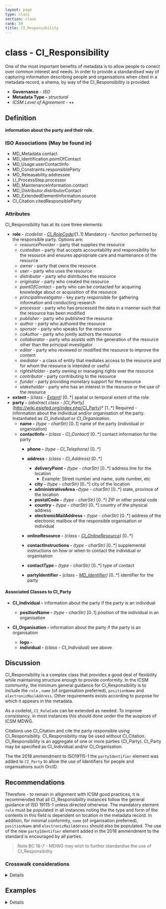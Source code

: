 ```yaml
---
layout: page
type: class
section: class
rank: 50
title: CI_Responsibility
---
```

# class - CI_Responsibility

One of the most important benefits of metadata is to allow people to conect over common interest and needs. In order to provide a standardised way of capturing information describing people and organisations when cited in a metadata record, a shema, by way of the CI_Responsibility is provided. 

- **Governance** -  *ISO*
- **Metadata Type -** *structural*
- *ICSM Level of Agreement* - ⭑⭑

## Definition

**information about the party and their role.**

### ISO Associations (May be found in)
- MD_Metadata.contact
- MD_Identification.pointOfContact
- MD_Usage.userContactInfo
- MD_Constraints.responsibleParty
- MD_Releasability.addressee
- LI_ProcessStep.processor
- MD_MaintenanceInformation.contact
- MD_Distributor.distributorContact
- MD_ExtendedElementInformation.source
- CI_Citation.citedResponsibleParty

### Attributes
CI_Responsibility has at its core three elements:
- **role -** *(codelist - [CI_RoleCode](http://wiki.esipfed.org/index.php/ISO_19115-3_Codelists#CI_RoleCode))*[1..1] Mandatory - function performed by the responsible party. Options are:
  - *resourceProvider -* party that supplies the resource
  - *custodian -* party that accepts accountability and responsibility for the resource and ensures appropriate care and maintenance of the resource
  - *owner -* party that owns the resource
  - *user -* party who uses the resource
  - *distributor -* party who distributes the resource
  - *originator -* party who created the resource
  - *pointOfContact -* party who can be contacted for acquiring knowledge about or acquisition of the resource
  - *principalInvestigator -* key party responsible for gathering information and conducting research
  - *processor -* party who has processed the data in a manner such that the resource has been modified
  - *publisher -* party who published the resource
  - *author -* party who authored the resource
  - *sponsor -* party who speaks for the resource
  - *coAuthor -* party who jointly authors the resource
  - *collaborator -* party who assists with the generation of the resource other than the principal investigator
  - *editor -* party who reviewed or modified the resource to improve the content
  - *mediator -* a class of entity that mediates access to the resource and for whom the resource is intended or useful
  - *rightsHolder -* party owning or managing rights over the resource
  - *contributor -* party contributing to the resource
  - *funder -* party providing monetary support for the resource
  - *stakeholder -* party who has an interest in the resource or the use of the resource
- **extent -** *(class - [Extent](./ResourceExtent))* [0..\*]  spatial or temporal extent of the role
- **party -** *(abstract class - [CI_Party]*(http://wiki.esipfed.org/index.php/CI_Party)* [1..\*]  Required - information about the individual and/or organisation of the party. Instantiated as *CI_Individual* or *CI_Organisation*.
  - **name -** *(type - charStr)* [0..1]   name of the party (individual or organization)
  - **contactInfo -** *(class - CI_Contact)* [0..\*] contact information for the party
      - **phone -** *(type - CI_Telephone)* [0..\*]
      - **address -** *(class - CI_Address)* [0..\*]
        - **deliveryPoint -** *(type - charStr)* [0..\*] address line for the location 
          - Example: Street number and name, suite number, etc
        - **city -** *(type - charStr)* [0..\*] city of the location
        - **administrativeArea -***(type - charStr)* [0..\*] state, province of the location
        - **postalCode -** *(type - charStr)* [0..\*] ZIP or other postal code
        - **country -** *(type - charStr)* [0..\*] country of the physical address
        - **electronicMailAddress -** *(type - charStr)* [0..\*] address of the electronic mailbox of the responsible organisation or individual
        
      - **onlineResource -** *(class - [CI_OnlineResource](./class-CI_OnlineResource))* [0..\*]
      - **contactInstructions -** *(type - charStr)* [0..\*] supplemental instructions on how or when to contact the individual or organisation
      - **contactType -** *(type - charStr)* [0..\*] type of contact
      
    - **partyIdentifier -** *(class - [MD_Identifier](./class-MD_Identifier))* [0..\*]   identifier for the party

#### Associated Classes to CI_Party
- **CI_Individual -** information about the party if the party is an individual
  - **positionName -** *(type - charStr)* [0..1] position of the individual in an organisation

- **CI_Organisation -** information about the party if the party is an organisation
  - **logo -**
  - **individual -** *(class - CI_Individual)* see above

## Discussion
CI_Responsibility is a complex class that provides a good deal of flexibility while maintaining structure enough to provide conformity.  In the ICSM community, the minimum general guidance for CI_Responsibility is to include the `role` , `name` (of organisation preferred), `positionName` and `electronicMailAddress`. Other requirements exists according to purpose for which it appears in the metadata.

As a codelist, `CI_RoleCode` can be extended as needed. To improve consistancy, in most instances this should done under the the auspices of ICSM MDWG.

Citations use CI_Citation and cite the party responsible using CI_Responsibility. CI_Responsibility may be used without CI_Citation. CI_Responsibility is an aggregate of one or more parties (CI_Party). CI_Party may be specified as CI_Individual and/or CI_Organisation.

The the 2018 ammendment to ISO19115-1 the `partyIdentifier` element was added to `CI_Party` to allow the use of Identifiers for people and organisations such OrcID.

## Recommendations

Therefore - to remain in allignment with ICSM good practices, it is recommended that all CI_Responsibility instances follow the general guidance of ISO 19115-1 unless directed otherwise. The mandatory element `role` must be populated in all instances noting the the type and form of the contents in this field is dependent on location in the metadata record. In addition, for minimal conformity, `name` (of organisation preferred), `positionName` and `electronicMailAddress` should also be popiulated.
The use of the new `partyIdentifier` element added in the 2018 ammendment to the standard is encouraged by all parties.

> Note BC 18-7 - MDWG may wish to further standardise the use of CI_Responsibility

### Crosswalk considerations

<details>

#### ISO19139
In iso19115-1 Data type CI_ResponsibleParty (iso19115:2004) changed to type CI_Responsibility. The CI_ResponsibleParty was restructured in order to allow more flexible associations of individuals, organisations, and roles.
The CI_Responsibility/extent element was added in order to allow specificationof the spatial and temporal extent of a role.

</details>

## Examples

<details>

### XML -
```
<mdb:MD_Metadata>
...
      <cit:CI_Responsibility>
         <cit:role>
            <cit:CI_RoleCode codeList="http://standards.iso.org/ittf/PubliclyAvailableStandards/ISO_19139_Schemas/resources/codelist/ML_gmxCodelists.xml#CI_RoleCode"
                             codeListValue="pointOfContact"/>
         </cit:role>
         <cit:party>
            <cit:CI_Organisation>
               <cit:name>
                  <gco:CharacterString>OpenWork Ltd</gco:CharacterString>
               </cit:name>
               <cit:contactInfo>
                  <cit:CI_Contact>
                     <cit:address>
                        <cit:CI_Address>
                           <cit:electronicMailAddress>
                              <gco:CharacterString>name@email.org</gco:CharacterString>
                           </cit:electronicMailAddress>
                        </cit:CI_Address>
                     </cit:address>
                  </cit:CI_Contact>
               </cit:contactInfo>
               <cit:individual>
                  <cit:CI_Individual>
                     <cit:name>
                        <gco:CharacterString>Metadata Bob</gco:CharacterString>
                     </cit:name>
                     <cit:positionName gco:nilReason="missing">
                        <gco:CharacterString/>
                     </cit:positionName>
                  </cit:CI_Individual>
               </cit:individual>
            </cit:CI_Organisation>
         </cit:party>
      </cit:CI_Responsibility>
....
</mdb:MD_Metadata>
```

### UML diagrams
Recommended elements highlighted in Yellow
![Responsibility](https://loomio-uploads.s3.amazonaws.com/documents/files/000/198/726/web/1558404613424)

</details>
